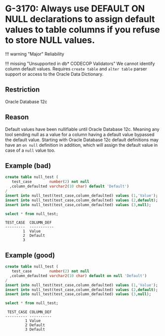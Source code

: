 # G-3170: Always use DEFAULT ON NULL declarations to assign default values to table columns if you refuse to store NULL values.

!!! warning "Major"
    Reliability

!!! missing "Unsupported in db\* CODECOP Validators"
    We cannot identify column default values. Requires `create table` and `alter table` parser support or access to the Oracle Data Dictionary.

## Restriction

Oracle Database 12c

## Reason

Default values have been nullifiable until Oracle Database 12c. Meaning any tool sending null as a value for a column having a default value bypassed the default value. Starting with Oracle Database 12c default definitions may have an `on null` definition in addition, which will assign the default value in case of a `null` value too.

## Example (bad)

``` sql
create table null_test (
   test_case        number(2) not null
  ,column_defaulted varchar2(10 char) default 'Default')
/
insert into null_test(test_case,column_defaulted) values (1,'Value');
insert into null_test(test_case,column_defaulted) values (2,default);
insert into null_test(test_case,column_defaulted) values (3,null);

select * from null_test;
```
```
TEST_CASE  COLUMN_DEF
---------  -----------
        1  Value
        2  Default
        3
```

## Example (good)

``` sql
create table null_test (
   test_case        number(2) not null
  ,column_defaulted varchar2(10 char) default on null 'Default')
/
insert into null_test(test_case,column_defaulted) values (1,'Value');
insert into null_test(test_case,column_defaulted) values (2,default);
insert into null_test(test_case,column_defaulted) values (3,null);

select * from null_test;
```
```
 TEST_CASE COLUMN_DEF
---------- ----------
         1 Value     
         2 Default   
         3 Default
```